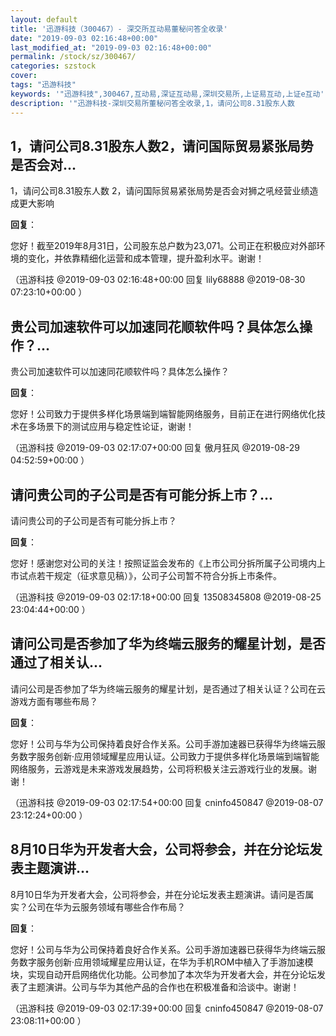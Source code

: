 ```yaml
---
layout: default
title: '迅游科技（300467）- 深交所互动易董秘问答全收录'
date: "2019-09-03 02:16:48+00:00"
last_modified_at: "2019-09-03 02:16:48+00:00"
permalink: /stock/sz/300467/
categories: szstock
cover: 
tags: "迅游科技"
keywords: '"迅游科技",300467,互动易,深证互动易,深圳交易所,上证易互动,上证e互动'
description: '"迅游科技-深圳交易所董秘问答全收录,1，请问公司8.31股东人数                               2，请问国际贸易紧张局势是否会对狮之吼经营业绩造成更大影响"'
---
```


## 1，请问公司8.31股东人数2，请问国际贸易紧张局势是否会对...

1，请问公司8.31股东人数                               2，请问国际贸易紧张局势是否会对狮之吼经营业绩造成更大影响

**回复**：

您好！截至2019年8月31日，公司股东总户数为23,071。公司正在积极应对外部环境的变化，并依靠精细化运营和成本管理，提升盈利水平。谢谢！ 

（迅游科技  @2019-09-03 02:16:48+00:00 回复 lily68888  @2019-08-30 07:23:10+00:00 ）

## 贵公司加速软件可以加速同花顺软件吗？具体怎么操作？...

贵公司加速软件可以加速同花顺软件吗？具体怎么操作？

**回复**：

您好！公司致力于提供多样化场景端到端智能网络服务，目前正在进行网络优化技术在多场景下的测试应用与稳定性论证，谢谢！ 

（迅游科技  @2019-09-03 02:17:07+00:00 回复 傲月狂风  @2019-08-29 04:52:59+00:00 ）

## 请问贵公司的子公司是否有可能分拆上市？...

请问贵公司的子公司是否有可能分拆上市？

**回复**：

您好！感谢您对公司的关注！按照证监会发布的《上市公司分拆所属子公司境内上市试点若干规定（征求意见稿）》，公司子公司暂不符合分拆上市条件。 

（迅游科技  @2019-09-03 02:17:18+00:00 回复 13508345808  @2019-08-25 23:04:44+00:00 ）

## 请问公司是否参加了华为终端云服务的耀星计划，是否通过了相关认...

请问公司是否参加了华为终端云服务的耀星计划，是否通过了相关认证？公司在云游戏方面有哪些布局？

**回复**：

您好！公司与华为公司保持着良好合作关系。公司手游加速器已获得华为终端云服务数字服务创新·应用领域耀星应用认证。公司致力于提供多样化场景端到端智能网络服务，云游戏是未来游戏发展趋势，公司将积极关注云游戏行业的发展。谢谢！ 

（迅游科技  @2019-09-03 02:17:54+00:00 回复 cninfo450847  @2019-08-07 23:12:24+00:00 ）

## 8月10日华为开发者大会，公司将参会，并在分论坛发表主题演讲...

8月10日华为开发者大会，公司将参会，并在分论坛发表主题演讲。请问是否属实？公司在华为云服务领域有哪些合作布局？

**回复**：

您好！公司与华为公司保持着良好合作关系。公司手游加速器已获得华为终端云服务数字服务创新·应用领域耀星应用认证，在华为手机ROM中植入了手游加速模块，实现自动开启网络优化功能。公司参加了本次华为开发者大会，并在分论坛发表了主题演讲。公司与华为其他产品的合作也在积极准备和洽谈中。谢谢！ 

（迅游科技  @2019-09-03 02:17:39+00:00 回复 cninfo450847  @2019-08-07 23:08:11+00:00 ）


